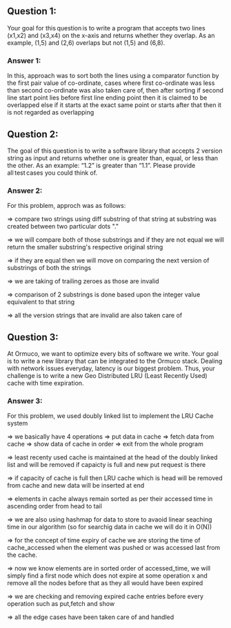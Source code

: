 
## Question 1:
Your goal for this question is to write a program that accepts two lines (x1,x2) and (x3,x4) on the x-axis and returns whether they overlap. As an example, (1,5) and (2,6) overlaps but not (1,5) and (6,8). 
### Answer 1:
In this, approach was to sort both the lines using a comparator function by the first pair value of co-ordinate, cases where first co-ordinate was less than second co-ordinate was also taken care of, then after sorting if second line start point lies before first line ending point then it is claimed to be overlapped else if it starts at the exact same point or starts after that then it is not regarded as overlapping 

## Question 2:
The goal of this question is to write a software library that accepts 2 version string as input and returns whether one is greater than, equal, or less than the other. As an example: “1.2” is greater than “1.1”. Please provide all test cases you could think of. 
### Answer 2:

For this problem, approch was as follows:

=> compare two strings using diff substring of that string at substring was created between two particular dots "."

=> we will compare both of those substrings and if they are not equal we will return the smaller substring's respective original string

=> if they are equal then we will move on comparing the next version of substrings of both the strings

=> we are taking of trailing zeroes as those are invalid

=> comparison of 2 substrings is done based upon the integer value equivalent to that string

=> all the version strings that are invalid are also taken care of

## Question 3:
At Ormuco, we want to optimize every bits of software we write. Your goal is to write a new library that can be integrated to the Ormuco stack. Dealing with network issues everyday, latency is our biggest problem. Thus, your challenge is to write a new Geo Distributed LRU (Least Recently Used) cache with time expiration.
### Answer 3:

For this problem, we used doubly linked list to implement the LRU Cache system

=> we basically have 4 operations
   => put data in cache
   => fetch data from cache
   => show data of cache in order
   => exit from the whole program

=> least recenty used cache is maintained at the head of the doubly linked list and will be removed if capaicty is full and new put request is there

=> if capacity of cache is full then LRU cache which is head will be removed from cache and new data will be inserted at end

=> elements in cache always remain sorted as per their accessed time in ascending order from head to tail

=> we are also using hashmap for data to store to avaoid linear seaching time in our algorithm (so for searchig data in cache we will do it in O(N))

=> for the concept of time expiry of cache we are storing the time of cache_accessed when the element was pushed or was accessed last from the cache.

=> now we know elements are in sorted order of accessed_time, we will simply find a first node which does not expire at some operation x and remove all the nodes before that as they all would have been expired

=> we are checking and removing expired cache entries before every operation such as put,fetch and show

=> all the edge cases have been taken care of and handled